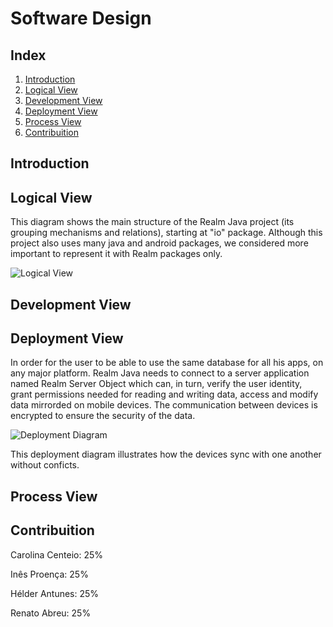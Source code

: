# Software Design

## Index

1. [Introduction](#introduction)
2. [Logical View](#logical)
3. [Development View](#development)
4. [Deployment View](#deployment)
5. [Process View](#process)
6. [Contribuition](#contribuition)

## Introduction <a name="introduction"></a>

## Logical View <a name="logical"></a>

This diagram shows the main structure of the Realm Java project (its grouping mechanisms and relations), starting at "io" package. Although this project also uses many java and android packages, we considered more important to represent it with Realm packages only.

![Logical View](https://github.com/renatoabreu11/realm-java/blob/master/ESOF-docs/Resources/logicview.jpg)

## Development View <a name="development"></a>

## Deployment View <a name="deployment"></a>

In order for the user to be able to use the same database for all his apps, on any major platform. Realm Java needs to connect to a server application named Realm Server Object which can, in turn, verify the user identity, grant permissions needed for reading and writing data, access and modify data mirrorded on mobile devices. The communication between devices is encrypted to ensure the security of the data.

![Deployment Diagram](https://github.com/renatoabreu11/realm-java/blob/master/ESOF-docs/Resources/Deployment%20Diagram.png)

This deployment diagram illustrates how the devices sync with one another without conficts.  

## Process View <a name="process"></a>

## Contribuition <a name="contribuition"></a>

Carolina Centeio: 25%

Inês Proença: 25%

Hélder Antunes: 25%

Renato Abreu: 25%
